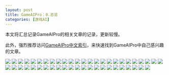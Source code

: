 ```yaml
---
layout: post
title: GameAIPro：0.总览
categories: [游戏AI]
---
```


本文将汇总记录GameAIPro的相关文章的记录，更新较慢。

此外，强烈推荐访问[GameAIPro中文索引](https://gameaipro.jsky.wiki/)，来快速找到GameAIPro中自己感兴趣的文章。

![](/assets/img/skill/GameAIPro/1.JPG)
![](/assets/img/skill/GameAIPro/2.JPG)
![](/assets/img/skill/GameAIPro/3.JPG)
![](/assets/img/skill/GameAIPro/4.JPG)
![](/assets/img/skill/GameAIPro/5.JPG)
![](/assets/img/skill/GameAIPro/6.JPG)
![](/assets/img/skill/GameAIPro/7.JPG)
![](/assets/img/skill/GameAIPro/8.JPG)
![](/assets/img/skill/GameAIPro/9.JPG)
![](/assets/img/skill/GameAIPro/10.JPG)
![](/assets/img/skill/GameAIPro/11.JPG)
![](/assets/img/skill/GameAIPro/12.JPG)
![](/assets/img/skill/GameAIPro/13.JPG)
![](/assets/img/skill/GameAIPro/14.JPG)
![](/assets/img/skill/GameAIPro/15.JPG)
![](/assets/img/skill/GameAIPro/16.JPG)
![](/assets/img/skill/GameAIPro/17.JPG)
![](/assets/img/skill/GameAIPro/18.JPG)
![](/assets/img/skill/GameAIPro/19.JPG)
![](/assets/img/skill/GameAIPro/20.JPG)
![](/assets/img/skill/GameAIPro/21.JPG)
![](/assets/img/skill/GameAIPro/22.JPG)
![](/assets/img/skill/GameAIPro/23.JPG)
![](/assets/img/skill/GameAIPro/24.JPG)
![](/assets/img/skill/GameAIPro/25.JPG)
![](/assets/img/skill/GameAIPro/26.JPG)
![](/assets/img/skill/GameAIPro/27.JPG)
![](/assets/img/skill/GameAIPro/28.JPG)
![](/assets/img/skill/GameAIPro/29.JPG)
![](/assets/img/skill/GameAIPro/30.JPG)
![](/assets/img/skill/GameAIPro/31.JPG)
![](/assets/img/skill/GameAIPro/32.JPG)
![](/assets/img/skill/GameAIPro/33.JPG)
![](/assets/img/skill/GameAIPro/34.JPG)
![](/assets/img/skill/GameAIPro/35.JPG)
![](/assets/img/skill/GameAIPro/36.JPG)
![](/assets/img/skill/GameAIPro/37.JPG)
![](/assets/img/skill/GameAIPro/38.JPG)
![](/assets/img/skill/GameAIPro/39.JPG)
![](/assets/img/skill/GameAIPro/40.JPG)
![](/assets/img/skill/GameAIPro/41.JPG)
![](/assets/img/skill/GameAIPro/42.JPG)
![](/assets/img/skill/GameAIPro/43.JPG)
![](/assets/img/skill/GameAIPro/44.JPG)
![](/assets/img/skill/GameAIPro/45.JPG)
![](/assets/img/skill/GameAIPro/46.JPG)
![](/assets/img/skill/GameAIPro/47.JPG)
![](/assets/img/skill/GameAIPro/48.JPG)
